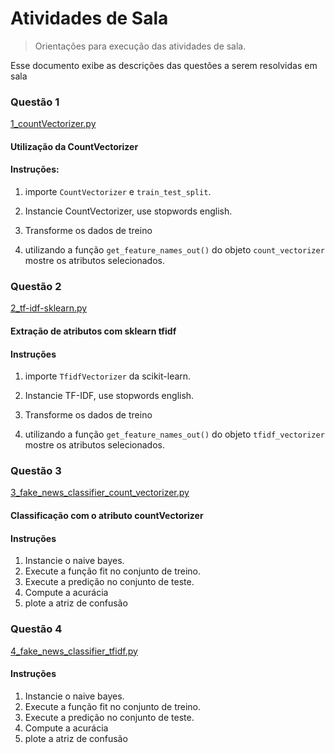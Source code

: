 # Atividades de Sala
> Orientações para execução das atividades de sala.

Esse documento exibe as descrições das questões a serem resolvidas em sala


### Questão 1

[1_countVectorizer.py](1_countVectorizer.py)

#### Utilização da CountVectorizer 

  
#### Instruções:

1) importe ``CountVectorizer`` e ``train_test_split``.
   
2) Instancie CountVectorizer, use stopwords english.

3) Transforme os dados de treino
   
4) utilizando a função ``get_feature_names_out()`` do objeto ``count_vectorizer``  mostre os atributos selecionados.


### Questão 2

[2_tf-idf-sklearn.py](2_tf-idf-sklearn.py)

#### Extração de atributos com sklearn tfidf

#### Instruções 
  
1) importe ``TfidfVectorizer`` da scikit-learn.
   
2) Instancie TF-IDF, use stopwords english.

3) Transforme os dados de treino
   
4) utilizando a função ``get_feature_names_out()`` do objeto ``tfidf_vectorizer``  mostre os atributos selecionados.


### Questão 3

[3_fake_news_classifier_count_vectorizer.py](3_fake_news_classifier_count_vectorizer.py)

#### Classificação com o atributo countVectorizer

#### Instruções
  
1) Instancie o naive bayes.
2) Execute a função fit no conjunto de treino.
3) Execute a predição no conjunto de teste.
4) Compute a acurácia
5) plote a atriz de confusão

### Questão 4

[4_fake_news_classifier_tfidf.py](4_fake_news_classifier_tfidf.py)

#### Instruções

1) Instancie o naive bayes.
2) Execute a função fit no conjunto de treino.
3) Execute a predição no conjunto de teste.
4) Compute a acurácia
5) plote a atriz de confusão